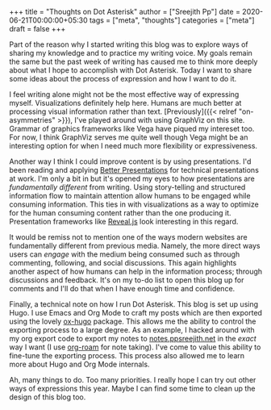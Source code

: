 +++
title = "Thoughts on Dot Asterisk"
author = ["Sreejith Pp"]
date = 2020-06-21T00:00:00+05:30
tags = ["meta", "thoughts"]
categories = ["meta"]
draft = false
+++

Part of the reason why I started writing this blog was to explore ways of sharing my knowledge and to practice my writing voice. My goals remain the same but the past week of writing has caused me to think more deeply about what I hope to accomplish with Dot Asterisk. Today I want to share some ideas about the process of expression and how I want to do it.

I feel writing alone might not be the most effective way of expressing myself. Visualizations definitely help here. Humans are much better at processing visual information rather than text. [Previously]({{< relref "on-asymmetries" >}}), I've played around with using GraphViz on this site. Grammar of graphics frameworks like Vega have piqued my intereset too. For now, I think GraphViz serves me quite well though Vega might be an interesting option for when I need much more flexibility or expressiveness.

Another way I think I could improve content is by using presentations. I'd been reading and applying [Better Presentations](https://www.goodreads.com/book/show/30089737-better-presentations) for technical presentations at work. I'm only a bit in but it's opened my eyes to how presentations are _fundamentally different_ from writing. Using story-telling and structured information flow to maintain attention allow humans to be engaged while consuming information. This ties in with visualizations as a way to optimize for the human consuming content rather than the one producing it. Presentation frameworks like [Reveal.js](https://github.com/yjwen/org-reveal) look interesting in this regard.

It would be remiss not to mention one of the ways modern websites are fundamentally different from previous media. Namely, the more direct ways users can _engage_ with the medium being consumed such as through commenting, following, and social discussions. This again highlights another aspect of how humans can help in the information process; through discussions and feedback. It's on my to-do list to open this blog up for comments and I'll do that when I have enough time and confidence.

Finally, a technical note on how I run Dot Asterisk. This blog is set up using Hugo. I use Emacs and Org Mode to craft my posts which are then exported using the lovely [ox-hugo](https://ox-hugo.scripter.co/) package. This allows me the ability to control the exporting process to a large degree. As an example, I hacked around with my org export code to export my notes to [notes.ppsreejith.net](https://notes.ppsreejith.net) in the _exact_ way I want (I use [org-roam](https://github.com/org-roam/org-roam) for note taking). I've come to value this ability to fine-tune the exporting process. This process also allowed me to learn more about Hugo and Org Mode internals.

Ah, many things to do. Too many priorities. I really hope I can try out other ways of expressions this year. Maybe I can find some time to clean up the design of this blog too.
